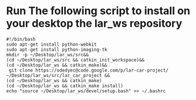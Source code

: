 # Run The following script to install on your desktop the lar\_ws repository #
```
#!/bin/bash 
sudo apt-get install python-webkit
sudo apt-get install python-imaging-tk
mkdir -p ~/Desktop/lar_ws/src&&
(cd ~/Desktop/lar_ws/src && catkin_init_workspace)&&
(cd ~/Desktop/lar_ws && catkin_make)&&
 git clone https://odedyec@code.google.com/p/lar-car-project/ ~/Desktop/lar_ws/src/lar_car_project &&
(cd ~/Desktop/lar_ws && catkin_make)
(cd ~/Desktop/lar_ws && catkin_make install)
echo "source ~/Desktop/lar_ws/devel/setup.bash" >> ~/.bashrc 
```